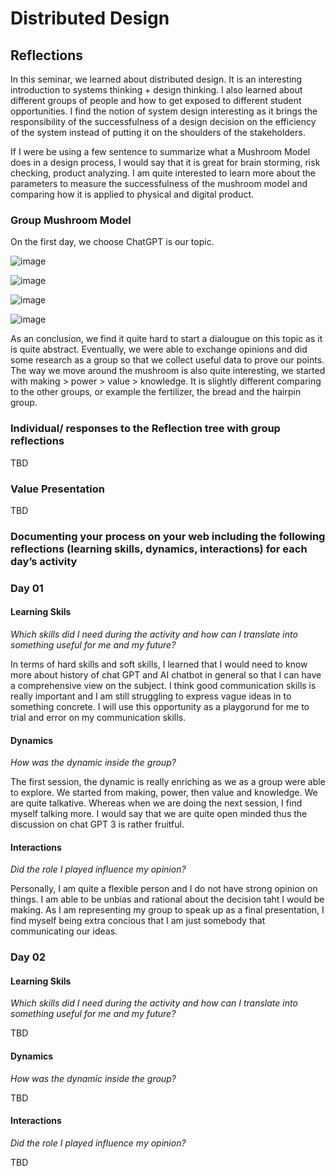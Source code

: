 # Distributed Design

## Reflections

In this seminar, we learned about distributed design. It is an interesting introduction to systems thinking + design thinking. I also learned about different groups of people and how to get exposed to different student opportunities. I find the notion of system design interesting as it brings the responsibility of the successfulness of a design decision on the efficiency of the system instead of putting it on the shoulders of the stakeholders.

If I were be using a few sentence to summarize what a Mushroom Model does in a design process, I would say that it is great for brain storming, risk checking, product analyzing. I am quite interested to learn more about the parameters to measure the successfulness of the mushroom model and comparing how it is applied to physical and digital product.

### Group Mushroom Model 

On the first day, we choose ChatGPT is our topic.

![image](../images/term03/01_distributeddesign/day01/WhatsApp%20Image%202023-04-12%20at%206.32.49%20PM%20(1).jpeg)

![image](../images/term03/01_distributeddesign/day01/WhatsApp%20Image%202023-04-12%20at%206.32.49%20PM.jpeg)

![image](../images/term03/01_distributeddesign/day01/WhatsApp%20Image%202023-04-12%20at%206.32.50%20PM.jpeg)

![image](../images/term03/01_distributeddesign/day01/WhatsApp%20Image%202023-04-12%20at%206.32.51%20PM.jpeg)

As an conclusion, we find it quite hard to start a dialougue on this topic as it is quite abstract. Eventually, we were able to exchange opinions and did some research as a group so that we collect useful data to prove our points. The way we move around the mushroom is also quite interesting, we started with making > power > value > knowledge. It is slightly different comparing to the other groups, or example the fertilizer, the bread and the hairpin group.

### Individual/ responses to the Reflection tree with group reflections

TBD

### Value Presentation

TBD

### Documenting your process on your web including the following reflections (learning skills, dynamics, interactions) for each day’s activity

### Day 01

#### Learning Skils
*Which skills did I need during the activity and how can I translate into something useful for me and my future?*

In terms of hard skills and soft skills, I learned that I would need to know more about history of chat GPT and AI chatbot in general so that I can have a comprehensive view on the subject. I think good communication skills is really important and I am still struggling to express vague ideas in to something concrete. I will use this opportunity as a playgorund for me to trial and error on my communication skills.

#### Dynamics
*How was the dynamic inside the group?*

The first session, the dynamic is really enriching as we as a group were able to explore. We started from making, power, then value and knowledge. We are quite talkative. Whereas when we are doing the next session, I find myself talking more. I would say that we are quite open minded thus the discussion on chat GPT 3 is rather fruitful.

#### Interactions
*Did the role I played influence my opinion?*

Personally, I am quite a flexible person and I do not have strong opinion on things. I am able to be unbias and rational about the decision taht I would be making. As I am representing my group to speak up as a final presentation, I find myself being extra concious that I am just somebody that communicating our ideas. 

### Day 02

#### Learning Skils
*Which skills did I need during the activity and how can I translate into something useful for me and my future?*

TBD

#### Dynamics
*How was the dynamic inside the group?*

TBD

#### Interactions
*Did the role I played influence my opinion?*

TBD




